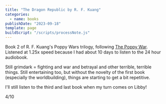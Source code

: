 ```yaml
---
title: "The Dragon Republic by R. F. Kuang"
categories:
  - name: books
publishDate: "2023-09-18"
template: page
buildScript: "/scripts/processNote.js"
---
```


Book 2 of R. F. Kuang's Poppy Wars trilogy, following [The Poppy War](/notes/the-poppy-war-by-r-f-kuang/). Listened at 1.25x speed because I had about 10 days to listen to the 24 hour audiobook.

Still grimdark = fighting and war and betrayal and other terrible, terrible things. Still entertaining too, but without the novelty of the first book (especially the worldbuilding), things are starting to get a bit repetitive.

I'll still listen to the third and last book when my turn comes on Libby!

4/10
